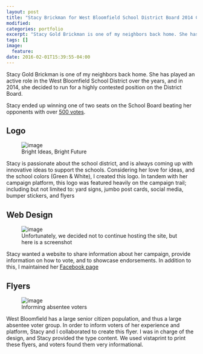 ```yaml
---
layout: post
title: "Stacy Brickman for West Bloomfield School District Board 2014 Campaign"
modified:
categories: portfolio
excerpt: "Stacy Gold Brickman is one of my neighbors back home. She has played an active role in the West Bloomfield School District over the years, and in 2014, she decided to run for a highly contested position on the District Board."
tags: []
image:
  feature: 
date: 2016-02-01T15:39:55-04:00
---
```


Stacy Gold Brickman is one of my neighbors back home. She has played an active
role in the West Bloomfield School District over the years, and in 2014,
she decided to run for a highly contested position on the District Board.

Stacy ended up winning one of two seats on the School Board beating her opponents
with over [500 votes](http://www.theoaklandpress.com/article/OP/20141105/NEWS/141109805). 

## Logo

<figure>
  <img src="{{ site.url }}/images/sgbrickman_logo.png" alt="image">
  <figcaption>Bright Ideas, Bright Future</figcaption>
</figure>

Stacy is passionate about the school district, and is always coming up with innovative
ideas to support the schools. Considering her love for ideas, and the school
colors (Green & White), I created this logo. In tandem with her campaign platform,
this logo was featured heavily on the campaign trail; including but not limited
to: yard signs, jumbo post cards, social media, bumper stickers, and flyers

## Web Design

<figure>
  <img src="{{ site.url }}/images/sgbrickman_website.png" alt="image">
  <figcaption>Unfortunately, we decided not to continue hosting the site, but here is a screenshot</figcaption>
</figure>

Stacy wanted a website to share information about her campaign, provide
information on how to vote, and to showcase endorsements. In addition to this, 
I maintained her [Facebook page](https://www.facebook.com/stacybrickman4wbsd/)

## Flyers

<figure>
  <img src="{{ site.url }}/images/sgbrickman_flyer.png" alt="image">
  <figcaption>Informing absentee voters</figcaption>
</figure>

West Bloomfield has a large senior citizen population, and thus a large absentee 
voter group. In order to inform voters of her experience and platform, Stacy and I 
collaborated to create this flyer. I was in charge of the design, and Stacy 
provided the type content. We used vistaprint to print these flyers, and voters
found them very informational. 